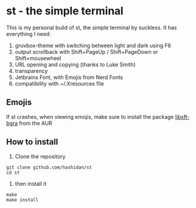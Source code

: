 # st - the simple terminal

This is my personal build of st, the simple terminal by suckless. It has everything I need:
1. gruvbox-theme with switching between light and dark using F6
1. output scrollback with Shift+PageUp / Shift+PageDown or Shift+mousewheel
1. URL opening and copying (thanks to Luke Smith)
1. transparency
1. Jetbrains Font, with Emojis from Nerd Fonts
1. compatibility with ~/.Xresources file

## Emojis
If st crashes, when viewing emojis, make sure to install the package [libxft-bgra](https://aur.archlinux.org/packages/libxft-bgra) from the AUR

## How to install
1. Clone the repository
```
git clone github.com/hashidan/st
cd st
```
1. then install it 
```
make
make install
```
